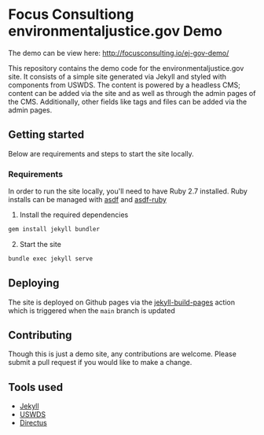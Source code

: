 # Focus Consultiong environmentaljustice.gov Demo

The demo can be view here: http://focusconsulting.io/ej-gov-demo/

This repository contains the demo code for the environmentaljustice.gov site. It consists of a simple site generated via Jekyll and styled with components from USWDS. The content is powered by a headless CMS; content can be added via the site and as well as through the admin pages of the CMS. Additionally, other fields like tags and files can be added via the admin pages.

## Getting started

Below are requirements and steps to start the site locally.

### Requirements

In order to run the site locally, you'll need to have Ruby 2.7 installed.
Ruby installs can be managed with [asdf](https://asdf-vm.com/) and [asdf-ruby](https://github.com/asdf-vm/asdf-ruby)

1. Install the required dependencies

```sh
gem install jekyll bundler
```

2. Start the site

```sh
bundle exec jekyll serve
```

## Deploying

The site is deployed on Github pages via the [jekyll-build-pages](https://github.com/actions/jekyll-build-pages) action which is triggered when the `main` branch is updated

## Contributing

Though this is just a demo site, any contributions are welcome. Please submit a pull request if you would like to make a change.

## Tools used

-   [Jekyll](https://jekyllrb.com/)
-   [USWDS](https://designsystem.digital.gov/)
-   [Directus](https://directus.io/)
